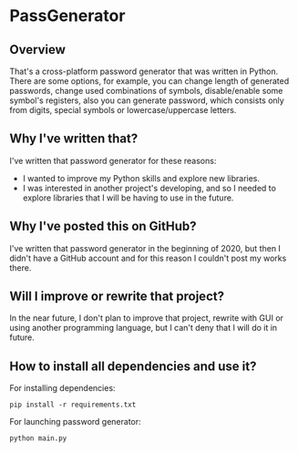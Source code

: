 # PassGenerator
## Overview
That's a cross-platform password generator that was written in Python. There are some options, for example, you can change length of generated passwords, change used combinations of symbols, disable/enable some symbol's registers, also you can generate password, which consists only from digits, special symbols or lowercase/uppercase letters.
## Why I've written that?
I've written that password generator for these reasons:
+ I wanted to improve my Python skills and explore new libraries.
+ I was interested in another project's developing, and so I needed to explore libraries that I will be having to use in the future.
## Why I've posted this on GitHub?
I've written that password generator in the beginning of 2020, but then I didn't have a GitHub account and for this reason I couldn't post my works there.
## Will I improve or rewrite that project?
In the near future, I don't plan to improve that project, rewrite with GUI or using another programming language, but I can't deny that I will do it in future.
## How to install all dependencies and use it?
For installing dependencies:
```
pip install -r requirements.txt
```
For launching password generator:
```
python main.py
```
